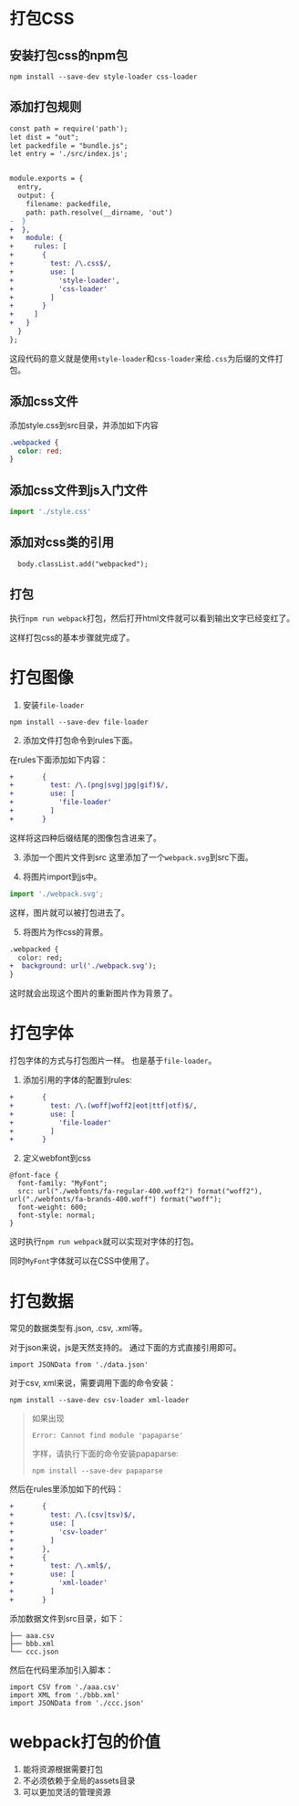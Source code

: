 # 打包CSS

## 安装打包css的npm包

```
npm install --save-dev style-loader css-loader
```

## 添加打包规则

```diff
const path = require('path');
let dist = "out";
let packedfile = "bundle.js";
let entry = './src/index.js';


module.exports = {
  entry,
  output: {
    filename: packedfile,
    path: path.resolve(__dirname, 'out')
-  }
+  },
+   module: {
+     rules: [
+       {
+         test: /\.css$/,
+         use: [
+           'style-loader',
+           'css-loader'
+         ]
+       }
+     ]
+   }
  }
};
```

这段代码的意义就是使用`style-loader`和`css-loader`来给`.css`为后缀的文件打包。

## 添加css文件

添加style.css到src目录，并添加如下内容

```css
.webpacked {
  color: red;
}
```

## 添加css文件到js入门文件

```js
import './style.css'
```

## 添加对css类的引用
```
  body.classList.add("webpacked");
```

## 打包

执行`npm run webpack`打包，然后打开html文件就可以看到输出文字已经变红了。

这样打包css的基本步骤就完成了。

# 打包图像

1. 安装`file-loader`
```
npm install --save-dev file-loader
```
2. 添加文件打包命令到rules下面。

在rules下面添加如下内容：

```diff
+       {
+         test: /\.(png|svg|jpg|gif)$/,
+         use: [
+           'file-loader'
+         ]
+       }
```
这样将这四种后缀结尾的图像包含进来了。

3. 添加一个图片文件到src
这里添加了一个`webpack.svg`到src下面。

4. 将图片import到js中。

```js
import './webpack.svg';
```
这样，图片就可以被打包进去了。

5. 将图片为作css的背景。

```diff
.webpacked {
  color: red;
+  background: url('./webpack.svg');
}
```
这时就会出现这个图片的重新图片作为背景了。

# 打包字体
打包字体的方式与打包图片一样。
也是基于`file-loader`。

1. 添加引用的字体的配置到rules:

```diff
+       {
+         test: /\.(woff|woff2|eot|ttf|otf)$/,
+         use: [
+           'file-loader'
+         ]
+       }
```

2. 定义webfont到css

```
@font-face {
  font-family: "MyFont";
  src: url("./webfonts/fa-regular-400.woff2") format("woff2"), url("./webfonts/fa-brands-400.woff") format("woff");
  font-weight: 600;
  font-style: normal;
}
```

这时执行`npm run webpack`就可以实现对字体的打包。

同时`MyFont`字体就可以在CSS中使用了。

# 打包数据

常见的数据类型有.json, .csv, .xml等。

对于json来说，js是天然支持的。 通过下面的方式直接引用即可。

```
import JSONData from './data.json'
```

对于csv, xml来说，需要调用下面的命令安装：
```
npm install --save-dev csv-loader xml-loader
```

>如果出现
>```
>Error: Cannot find module 'papaparse' 
>```
>字样，请执行下面的命令安装papaparse:
>```
>npm install --save-dev papaparse
>```

然后在rules里添加如下的代码：

```diff
+       {
+         test: /\.(csv|tsv)$/,
+         use: [
+           'csv-loader'
+         ]
+       },
+       {
+         test: /\.xml$/,
+         use: [
+           'xml-loader'
+         ]
+       }
```

添加数据文件到src目录，如下：

```
├── aaa.csv
├── bbb.xml
└── ccc.json
```

然后在代码里添加引入脚本：

```
import CSV from './aaa.csv'
import XML from './bbb.xml'
import JSONData from './ccc.json'
```


# webpack打包的价值
1. 能将资源根据需要打包
2. 不必须依赖于全局的assets目录
3. 可以更加灵活的管理资源